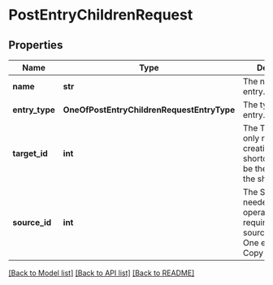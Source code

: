 # PostEntryChildrenRequest

## Properties
Name | Type | Description | Notes
------------ | ------------- | ------------- | -------------
**name** | **str** | The name of the entry. | [optional] 
**entry_type** | **OneOfPostEntryChildrenRequestEntryType** | The type of the entry. | [optional] 
**target_id** | **int** | The TargetId is only needed for creating a shortcut. This will be the entry ID of the shortcut target. | [optional] 
**source_id** | **int** | The SourceId is needed for some operations that require a source/destination. One example is the Copy operation. | [optional] 

[[Back to Model list]](../README.md#documentation-for-models) [[Back to API list]](../README.md#documentation-for-api-endpoints) [[Back to README]](../README.md)

